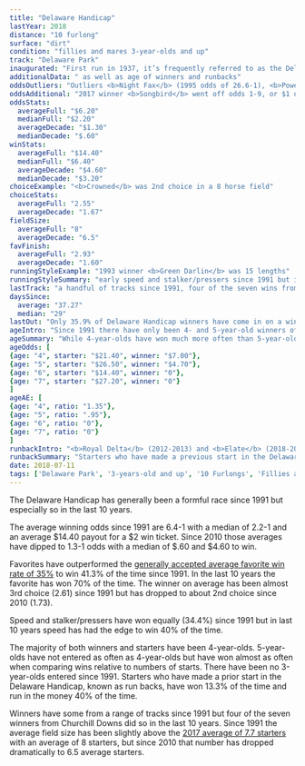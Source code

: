 ```yaml
---
title: "Delaware Handicap"
lastYear: 2018
distance: "10 furlong"
surface: "dirt"
condition: "fillies and mares 3-year-olds and up"
track: "Delaware Park"
inaugurated: "First run in 1937, it’s frequently referred to as the Del Cap"
additionalData: " as well as age of winners and runbacks"
oddsOutliers: "Outliers <b>Night Fax</b> (1995 odds of 26.6-1), <b>Power Play</b> (1997 odds of 27.8-1) and <b>Amarillo</b> (1998 odds of 41.9-1) have been excluded from the chart below to allow for better overall visualization"
oddsAdditional: "2017 winner <b>Songbird</b> went off odds 1-9, or $1 odds of $0.05 and paid $2.10 to win. The small size of the amount makes it hard to hover or touch the bar for more information."
oddsStats:
  averageFull: "$6.20"
  medianFull: "$2.20"
  averageDecade: "$1.30"
  medianDecade: "$.60"
winStats:
  averageFull: "$14.40"
  medianFull: "$6.40"
  averageDecade: "$4.60"
  medianDecade: "$3.20"
choiceExample: "<b>Crowned</b> was 2nd choice in a 8 horse field"
choiceStats:
  averageFull: "2.55"
  averageDecade: "1.67"
fieldSize:
  averageFull: "8"
  averageDecade: "6.5"
favFinish:
  averageFull: "2.93"
  averageDecade: "1.60"
runningStyleExample: "1993 winner <b>Green Darlin</b> was 15 lengths"
runningStyleSummary: "early speed and stalker/pressers since 1991 but in the last 10 years speed has had the edge winning 40% of the time"
lastTrack: "a handful of tracks since 1991, four of the seven wins from Churchill Downs occurred in the last 10 years"
daysSince:
  average: "37.27"
  median: "29"
lastOut: "Only 35.9% of Delaware Handicap winners have come in on a win since 1991, which is notably lower than winners from our previously published Stakes Profiles, but in the last 10 years 60% of winners came in on a win."
ageIntro: "Since 1991 there have only been 4- and 5-year-old winners of the Delaware Handicap, and there have been no 3-year-old starters in the time frame"
ageSummary: "While 4-year-olds have won much more often than 5-year-olds, comparing the win rate of each group relative to the amount of starters shows them to be pretty evenly matched with 4-year-olds winning 13.8% of the time and 5-year-olds winning 14.1% of the time."
ageOdds: [
{age: "4", starter: "$21.40", winner: "$7.00"},
{age: "5", starter: "$26.50", winner: "$4.70"},
{age: "6", starter: "$14.40", winner: "0"},
{age: "7", starter: "$27.20", winner: "0"}
]
ageAE: [
{age: "4", ratio: "1.35"},
{age: "5", ratio: ".95"},
{age: "6", ratio: "0"},
{age: "7", ratio: "0"}
]
runbackIntro: "<b>Royal Delta</b> (2012-2013) and <b>Elate</b> (2018-2019) are the only two-time winners in since 1991. A total of 15 individual starters have made more than one start in the Delaware Handicap since 1991."
runbackSummary: "Starters who have made a previous start in the Delaware Handicap have not performed particularly well, winning only 13.3% of the time. Run backs have done a little better if you look at in the money finishes, hitting the board 40% of the time since 1991."
date: 2018-07-11
tags: ['Delaware Park', '3-years-old and up', '10 Furlongs', 'Fillies and Mares', 'Dirt']
---
```


The Delaware Handicap has generally been a formful race since 1991 but especially so in the last 10 years.

The average winning odds since 1991 are 6.4-1 with a median of 2.2-1 and an average $14.40 payout for a $2 win ticket. Since 2010 those averages have dipped to 1.3-1 odds with a median of $.60 and $4.60 to win.

Favorites have outperformed the [generally accepted average favorite win rate of 35%](http://agameofskill.com/how-well-do-horse-racing-favorites-perform/) to win 41.3% of the time since 1991. In the last 10 years the favorite has won 70% of the time. The winner on average has been almost 3rd choice (2.61) since 1991 but has dropped to about 2nd choice since 2010 (1.73).

Speed and stalker/pressers have won equally (34.4%) since 1991 but in last 10 years speed has had the edge to win 40% of the time.

The majority of both winners and starters have been 4-year-olds. 5-year-olds have not entered as often as 4-year-olds but have won almost as often when comparing wins relative to numbers of starts. There have been no 3-year-olds entered since 1991. Starters who have made a prior start in the Delaware Handicap, known as run backs, have won 13.3% of the time and run in the money 40% of the time.

Winners have some from a range of tracks since 1991 but four of the seven winners from Churchill Downs did so in the last 10 years. Since 1991 the average field size has been slightly above the [2017 average of 7.7 starters](http://jockeyclub.com/factbook/races_pass.asp?whatyr=2017) with an average of 8 starters, but since 2010 that number has dropped dramatically to 6.5 average starters.
